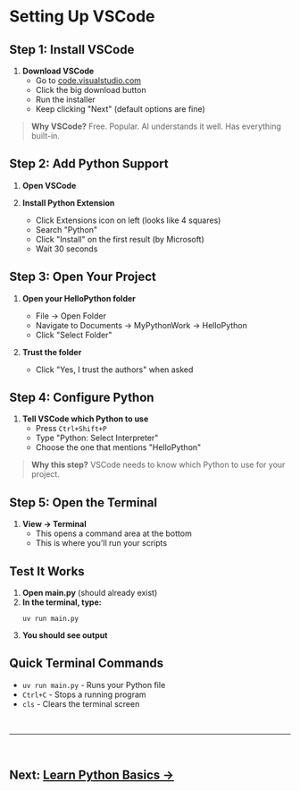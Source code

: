 # Setting Up VSCode

## Step 1: Install VSCode

1. **Download VSCode**
   - Go to [code.visualstudio.com](https://code.visualstudio.com/)
   - Click the big download button
   - Run the installer
   - Keep clicking "Next" (default options are fine)

> **Why VSCode?** Free. Popular. AI understands it well. Has everything built-in.

## Step 2: Add Python Support

1. **Open VSCode**

2. **Install Python Extension**
   - Click Extensions icon on left (looks like 4 squares)
   - Search "Python"
   - Click "Install" on the first result (by Microsoft)
   - Wait 30 seconds

## Step 3: Open Your Project

1. **Open your HelloPython folder**
   - File → Open Folder
   - Navigate to Documents → MyPythonWork → HelloPython
   - Click "Select Folder"

2. **Trust the folder**
   - Click "Yes, I trust the authors" when asked

## Step 4: Configure Python

1. **Tell VSCode which Python to use**
   - Press `Ctrl+Shift+P`
   - Type "Python: Select Interpreter"
   - Choose the one that mentions "HelloPython"

> **Why this step?** VSCode needs to know which Python to use for your project.

## Step 5: Open the Terminal

1. **View → Terminal**
   - This opens a command area at the bottom
   - This is where you'll run your scripts

## Test It Works

1. **Open main.py** (should already exist)
2. **In the terminal, type:**
   ```
   uv run main.py
   ```
3. **You should see output**

## Quick Terminal Commands

- `uv run main.py` - Runs your Python file
- `Ctrl+C` - Stops a running program
- `cls` - Clears the terminal screen

<br>

---

<br>

## **Next: [Learn Python Basics →](the-basics.md)**
